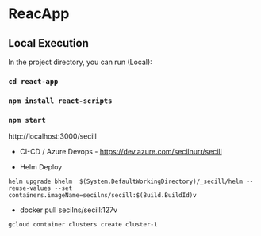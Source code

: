 
# ReacApp
## Local Execution

In the project directory, you can run (Local):

### `cd react-app`

### `npm install react-scripts`

### `npm start`

http://localhost:3000/secill

* CI-CD / Azure Devops - https://dev.azure.com/secilnurr/secill
  
* Helm Deploy
  
```
helm upgrade bhelm  $(System.DefaultWorkingDirectory)/_secill/helm --reuse-values --set containers.imageName=secilns/secill:$(Build.BuildId)v
```
* docker pull secilns/secill:127v

```
gcloud container clusters create cluster-1
```



